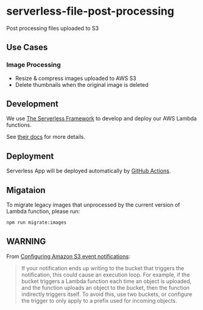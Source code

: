 # serverless-file-post-processing

Post processing files uploaded to S3

## Use Cases

### Image Processing

- Resize & compress images uploaded to AWS S3
- Delete thumbnails when the original image is deleted

## Development

We use [The Serverless Framework](https://www.serverless.com/) to develop and deploy our AWS Lambda functions.

See [their docs](https://www.serverless.com/framework/docs/) for more details.

## Deployment

Serverless App will be deployed automatically by [GitHub Actions](./.github/workflows/deploy.yml).

## Migataion

To migrate legacy images that unprocessed by the current version of Lambda function, please run:

```bash
npm run migrate:images
```

## WARNING

From [Configuring Amazon S3 event notifications](https://docs.aws.amazon.com/AmazonS3/latest/dev/NotificationHowTo.html):

> If your notification ends up writing to the bucket that triggers the notification, this could cause an execution loop. For example, if the bucket triggers a Lambda function each time an object is uploaded, and the function uploads an object to the bucket, then the function indirectly triggers itself. To avoid this, use two buckets, or configure the trigger to only apply to a prefix used for incoming objects.
